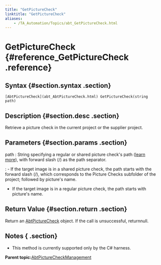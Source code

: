 ```yaml
--- 
title: "GetPictureCheck"
linktitle: "GetPictureCheck"
aliases: 
    - /TA_Automation/Topics/abt_GetPictureCheck.html
---
```

# GetPictureCheck {#reference_GetPictureCheck .reference}

## Syntax {#section.syntax .section}

`[AbtPictureCheck](abt_AbtPictureCheck.html) GetPictureCheck(string path)`

## Description {#section.desc .section}

Retrieve a picture check in the current project or the supplier project.

## Parameters {#section.params .section}

path
:   String specifying a regular or shared picture check's path \([learn more](../../TA_Help/Topics/Projects_and_tests_picture_check.html)\), with forward slash \(/\) as the path separator.

:   -   If the target image is in a shared picture check, the path starts with the forward slash \(/\), which corresponds to the Picture Checks subfolder of the project; followed by picture's name.
-   If the target image is in a regular picture check, the path starts with picture's name.

## Return Value {#section.return .section}

Return an [AbtPictureCheck](abt_AbtPictureCheck.html) object. If the call is unsuccessful, returnnull.

## Notes { .section}

-   This method is currently supported only by the C\# harness.

**Parent topic:**[AbtPictureCheckManagement](../../TA_Automation/Topics/abt_AbtPictureCheckManagement.html)

